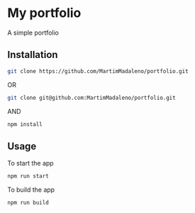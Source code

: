 # My portfolio

A simple portfolio

## Installation

```bash
git clone https://github.com/MartimMadaleno/portfolio.git
```
OR
```bash
git clone git@github.com:MartimMadaleno/portfolio.git
```
AND
```bash
npm install
```

## Usage

To start the app

```bash
npm run start
```

To build the app

```bash
npm run build
```
